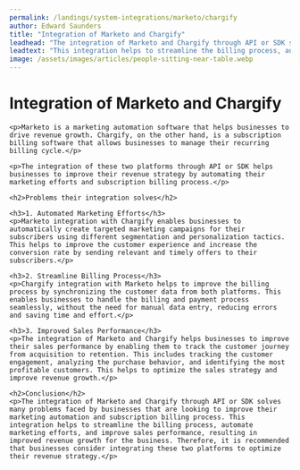```yaml
---
permalink: /landings/system-integrations/marketo/chargify
author: Edward Saunders
title: "Integration of Marketo and Chargify"
leadhead: "The integration of Marketo and Chargify through API or SDK solves many problems faced by businesses that are looking to improve their marketing automation and subscription billing process"
leadtext: "This integration helps to streamline the billing process, automate marketing efforts, and improve sales performance, resulting in improved revenue growth for the business. Therefore, it is recommended that businesses consider integrating these two platforms to optimize their revenue strategy."
image: /assets/images/articles/people-sitting-near-table.webp
---
```

<div class="arttext">	<h1>Integration of Marketo and Chargify</h1>

	<p>Marketo is a marketing automation software that helps businesses to drive revenue growth. Chargify, on the other hand, is a subscription billing software that allows businesses to manage their recurring billing cycle.</p>

	<p>The integration of these two platforms through API or SDK helps businesses to improve their revenue strategy by automating their marketing efforts and subscription billing process.</p>

	<h2>Problems their integration solves</h2>

	<h3>1. Automated Marketing Efforts</h3>
	<p>Marketo integration with Chargify enables businesses to automatically create targeted marketing campaigns for their subscribers using different segmentation and personalization tactics. This helps to improve the customer experience and increase the conversion rate by sending relevant and timely offers to their subscribers.</p>

	<h3>2. Streamline Billing Process</h3>
	<p>Chargify integration with Marketo helps to improve the billing process by synchronizing the customer data from both platforms. This enables businesses to handle the billing and payment process seamlessly, without the need for manual data entry, reducing errors and saving time and effort.</p>

	<h3>3. Improved Sales Performance</h3>
	<p>The integration of Marketo and Chargify helps businesses to improve their sales performance by enabling them to track the customer journey from acquisition to retention. This includes tracking the customer engagement, analyzing the purchase behavior, and identifying the most profitable customers. This helps to optimize the sales strategy and improve revenue growth.</p>

	<h2>Conclusion</h2>
	<p>The integration of Marketo and Chargify through API or SDK solves many problems faced by businesses that are looking to improve their marketing automation and subscription billing process. This integration helps to streamline the billing process, automate marketing efforts, and improve sales performance, resulting in improved revenue growth for the business. Therefore, it is recommended that businesses consider integrating these two platforms to optimize their revenue strategy.</p>

</div>